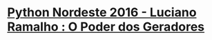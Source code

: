 # [Python Nordeste 2016 - Luciano Ramalho : O Poder dos Geradores](https://www.youtube.com/watch?v=4MFp_Z91aQ4)

